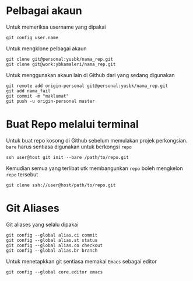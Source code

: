 # Pelbagai akaun

Untuk memeriksa username yang dipakai

    git config user.name

Untuk mengklone pelbagai akaun

    git clone git@personal:yusbk/nama_rep.git
    git clone git@work:ybkamaleri/nama_rep.git

Untuk menggunakan akaun lain di Github dari yang sedang digunakan

    git remote add origin-personal git@personal:yusbk/nama_rep.git
    git add nama_fail
    git commit -m "maklumat"
    git push -u origin-personal master

# Buat Repo melalui terminal

Untuk buat repo kosong di Github sebelum memulakan projek perkongsian. `bare` harus
sentiasa digunakan untuk berkongsi `repo`

    ssh user@host git init --bare /path/to/repo.git

Kemudian semua yang terlibat utk membangunkan `repo` boleh mengkelon `repo` tersebut

    git clone ssh://user@host/path/to/repo.git

# Git Aliases

Git aliases yang selalu dipakai

    git config --global alias.ci commit
    git config --global alias.st status
    git config --global alias.co checkout
    git config --global alias.br branch

Untuk menetapkkan git sentiasa memakai `Emacs` sebagai editor

    git config --global core.editor emacs